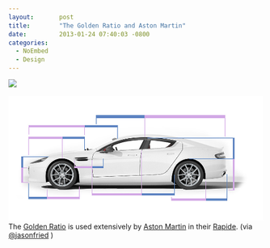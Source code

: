 ```yaml
---
layout:       post
title:        "The Golden Ratio and Aston Martin"
date:         2013-01-24 07:40:03 -0800
categories:
  - NoEmbed
  - Design
---
```


<img src='https://astonmartin.blob.core.windows.net/sitefinity/Rapide%20S/rapidesproportion.jpg' />



 ![](/assets/import/3f8c4828fe8325cc679b757c7fe6ccc0.jpg)  The  [Golden Ratio](http://en.wikipedia.org/wiki/Golden_ratio)  is used extensively by  [Aston Martin](http://www.astonmartin.com)  in their  [Rapide](http://www.astonmartin.com/cars/rapide). (via  [@jasonfried](https://twitter.com/jasonfried/status/294278894293491713) ) 
